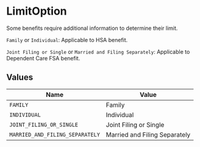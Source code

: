# LimitOption

Some benefits require additional information to determine
their limit.

`Family` or `Individual`: Applicable to HSA benefit.

`Joint Filing or Single` or `Married and Filing Separately`: Applicable to Dependent Care FSA benefit.


## Values

| Name                            | Value                           |
| ------------------------------- | ------------------------------- |
| `FAMILY`                        | Family                          |
| `INDIVIDUAL`                    | Individual                      |
| `JOINT_FILING_OR_SINGLE`        | Joint Filing or Single          |
| `MARRIED_AND_FILING_SEPARATELY` | Married and Filing Separately   |
